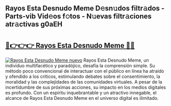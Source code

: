 ## Rayos Esta Desnudo Meme D𝚎sn𝚞dos filtr𝚊dos - Parts-vib Vid𝚎os f𝚘tos - N𝚞evas filtr𝚊ciones atr𝚊ctivas g0aEH

# <h2><a href="http://mb4wvg.tromn.icu/?c=Rayos+Esta+Desnudo+Meme">🔗👉👉👉 Rayos Esta Desnudo Meme 🔗🔗</a></h2>

[![Rayos Esta Desnudo Meme nuevo](https://i.imgur.com/pEAQMta.gif)](http://mb4wvg.tromn.icu/?c=Rayos+Esta+Desnudo+Meme)
Rayos Esta Desnudo Meme, un individuo multifacético y paradójico, desafía la comprensión simple. Su método poco convencional de interactuar con el público en línea ha atraído y ofendido a los críticos, estimulando debates sobre el consentimiento, la moralidad y las complejidades de las comunidades virtuales. A pesar de la incertidumbre de sus próximas acciones, su impacto en los medios digitales es profundo. Con un espíritu inquebrantable y un atractivo innegable, el alcance de Rayos Esta Desnudo Meme en el universo digital es ilimitado.
